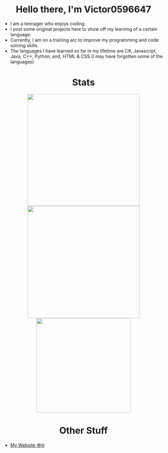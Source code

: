<h1 align="center">Hello there, I'm Victor0596647</h1>

<ul>
  <li>I am a teenager who enjoys coding.</li>
  <li>I post some original projects here to show off my learning of a certain language.</li>
  <li>Currently, I am on a training arc to improve my programming and code solving skills.</li>
  <li>The languages I have learned so far in my lifetime are C#, Javascript, Java, C++, Python, and, HTML & CSS.(I may have forgotten some of the languages)</li>
 </ul>
 
<h1 align="center">Stats</h1>

<div align="center">
  <a href="https://github.com/anuraghazra/github-readme-stats">
    <img width="350px" src="https://github-readme-stats.vercel.app/api?username=victor0596647&show_icons=true&theme=radical" />
  </a>

  <a href="https://github-readme-streak-stats.herokuapp.com">
    <img width="350px" src="https://github-readme-streak-stats.herokuapp.com?user=Victor0596647&theme=radical&date_format=M%20j%5B%2C%20Y%5D" />
  </a>

  <a href="https://github.com/anuraghazra/github-readme-stats">
    <img width="295px" src="https://github-readme-stats.vercel.app/api/top-langs/?username=victor0596647&layout=compact&theme=radical" />
  </a>
</div>

<h1 align="center">Other Stuff</h1>

<ul>
  <li><a href="https://lothern.netlify.app">My Website 🕸️🌐</a></li>
</ul>
